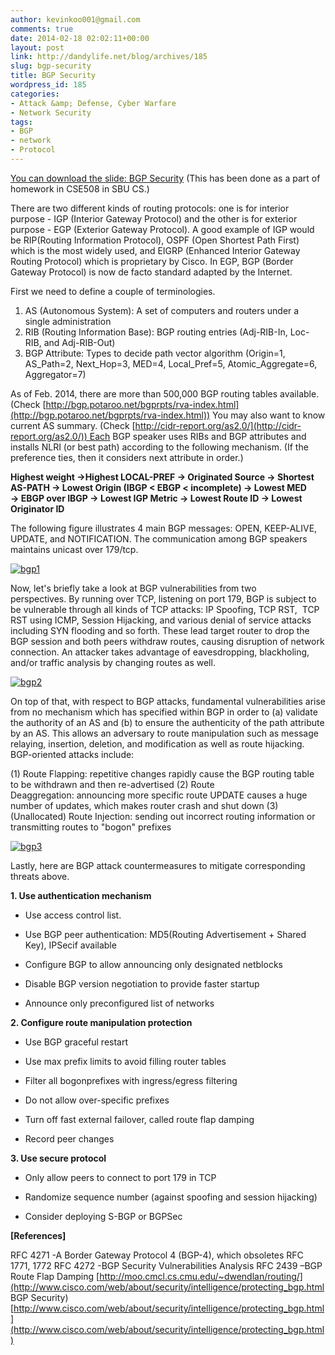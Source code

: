 ```yaml
---
author: kevinkoo001@gmail.com
comments: true
date: 2014-02-18 02:02:11+00:00
layout: post
link: http://dandylife.net/blog/archives/185
slug: bgp-security
title: BGP Security
wordpress_id: 185
categories:
- Attack &amp; Defense, Cyber Warfare
- Network Security
tags:
- BGP
- network
- Protocol
---
```


[You can download the slide: BGP Security](http://dandylife.net/blog/wp-content/uploads/2014/02/BGP-Security.pdf)
(This has been done as a part of homework in CSE508 in SBU CS.)

There are two different kinds of routing protocols: one is for interior purpose - IGP (Interior Gateway Protocol) and the other is for exterior purpose - EGP (Exterior Gateway Protocol). A good example of IGP would be RIP(Routing Information Protocol), OSPF (Open Shortest Path First) which is the most widely used, and EIGRP (Enhanced Interior Gateway Routing Protocol) which is proprietary by Cisco. In EGP, BGP (Border Gateway Protocol) is now de facto standard adapted by the Internet.

First we need to define a couple of terminologies.

1. AS (Autonomous System): A set of computers and routers under a single administration
2. RIB (Routing Information Base): BGP routing entries (Adj-RIB-In, Loc-RIB, and Adj-RIB-Out)
3. BGP Attribute: Types to decide path vector algorithm
(Origin=1, AS_Path=2, Next_Hop=3, MED=4, Local_Pref=5, Atomic_Aggregate=6, Aggregator=7)

As of Feb. 2014, there are more than 500,000 BGP routing tables available. (Check [http://bgp.potaroo.net/bgprpts/rva-index.html](http://bgp.potaroo.net/bgprpts/rva-index.html)) You may also want to know current AS summary. (Check [http://cidr-report.org/as2.0/](http://cidr-report.org/as2.0/)) Each BGP speaker uses RIBs and BGP attributes and installs NLRI (or best path) according to the following mechanism. (If the preference ties, then it considers next attribute in order.)

**Highest weight →Highest LOCAL-PREF → Originated Source → Shortest AS-PATH → Lowest Origin (IBGP < EBGP < incomplete) → Lowest MED → EBGP over IBGP → Lowest IGP Metric → Lowest Route ID → Lowest Originator ID**

The following figure illustrates 4 main BGP messages: OPEN, KEEP-ALIVE, UPDATE, and NOTIFICATION. The communication among BGP speakers maintains unicast over 179/tcp.

[![bgp1](http://dandylife.net/blog/wp-content/uploads/2014/02/bgp1.jpg)](http://dandylife.net/blog/wp-content/uploads/2014/02/bgp1.jpg)

Now, let's briefly take a look at BGP vulnerabilities from two perspectives. By running over TCP, listening on port 179, BGP is subject to be vulnerable through all kinds of TCP attacks: IP Spoofing, TCP RST,  TCP RST using ICMP, Session Hijacking, and various denial of service attacks including SYN flooding and so forth. These lead target router to drop the BGP session and both peers withdraw routes, causing disruption of network connection. An attacker takes advantage of eavesdropping, blackholing, and/or traffic analysis by changing routes as well.

[![bgp2](http://dandylife.net/blog/wp-content/uploads/2014/02/bgp2.jpg)](http://dandylife.net/blog/wp-content/uploads/2014/02/bgp2.jpg)

On top of that, with respect to BGP attacks, fundamental vulnerabilities arise from no mechanism which has specified within BGP in order to (a) validate the authority of an AS and (b) to ensure the authenticity of the path attribute by an AS. This allows an adversary to route manipulation such as message relaying, insertion, deletion, and modification as well as route hijacking. BGP-oriented attacks include:

(1) Route Flapping: repetitive changes rapidly cause the BGP routing table to be withdrawn and then re-advertised
(2) Route Deaggregation: announcing more specific route UPDATE causes a huge number of updates, which makes router crash and shut down
(3) (Unallocated) Route Injection: sending out incorrect routing information or transmitting routes to "bogon" prefixes

[![bgp3](http://dandylife.net/blog/wp-content/uploads/2014/02/bgp3.jpg)](http://dandylife.net/blog/wp-content/uploads/2014/02/bgp3.jpg)

Lastly, here are BGP attack countermeasures to mitigate corresponding threats above.

**1. Use authentication mechanism**



	
  * Use access control list.

	
  * Use BGP peer authentication: MD5(Routing Advertisement + Shared Key), IPSecif available

	
  * Configure BGP to allow announcing only designated netblocks

	
  * Disable BGP version negotiation to provide faster startup

	
  * Announce only preconfigured list of networks


**2. Configure route manipulation protection**



	
  * Use BGP graceful restart

	
  * Use max prefix limits to avoid filling router tables

	
  * Filter all bogonprefixes with ingress/egress filtering

	
  * Do not allow over-specific prefixes

	
  * Turn off fast external failover, called route flap damping

	
  * Record peer changes


**3. Use secure protocol**



	
  * Only allow peers to connect to port 179 in TCP

	
  * Randomize sequence number (against spoofing and session hijacking)

	
  * Consider deploying S-BGP or BGPSec


**[References]**

RFC 4271 -A Border Gateway Protocol 4 (BGP-4), which obsoletes RFC 1771, 1772
RFC 4272 -BGP Security Vulnerabilities Analysis
RFC 2439 –BGP Route Flap Damping
[http://moo.cmcl.cs.cmu.edu/~dwendlan/routing/](http://www.cisco.com/web/about/security/intelligence/protecting_bgp.html BGP Security)
[http://www.cisco.com/web/about/security/intelligence/protecting_bgp.html](http://www.cisco.com/web/about/security/intelligence/protecting_bgp.html)
